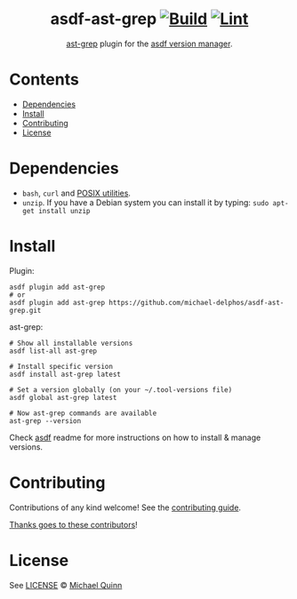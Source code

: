 <div align="center">

# asdf-ast-grep [![Build](https://github.com/michael-delphos/asdf-ast-grep/actions/workflows/build.yml/badge.svg)](https://github.com/michael-delphos/asdf-ast-grep/actions/workflows/build.yml) [![Lint](https://github.com/michael-delphos/asdf-ast-grep/actions/workflows/lint.yml/badge.svg)](https://github.com/michael-delphos/asdf-ast-grep/actions/workflows/lint.yml)

[ast-grep](https://ast-grep.github.io/) plugin for the [asdf version manager](https://asdf-vm.com).

</div>

# Contents

- [Dependencies](#dependencies)
- [Install](#install)
- [Contributing](#contributing)
- [License](#license)

# Dependencies

- `bash`, `curl` and [POSIX utilities](https://pubs.opengroup.org/onlinepubs/9699919799/idx/utilities.html).
- `unzip`. If you have a Debian system you can install it by typing: `sudo apt-get install unzip`

# Install

Plugin:

```shell
asdf plugin add ast-grep
# or
asdf plugin add ast-grep https://github.com/michael-delphos/asdf-ast-grep.git
```

ast-grep:

```shell
# Show all installable versions
asdf list-all ast-grep

# Install specific version
asdf install ast-grep latest

# Set a version globally (on your ~/.tool-versions file)
asdf global ast-grep latest

# Now ast-grep commands are available
ast-grep --version
```

Check [asdf](https://github.com/asdf-vm/asdf) readme for more instructions on how to
install & manage versions.

# Contributing

Contributions of any kind welcome! See the [contributing guide](contributing.md).

[Thanks goes to these contributors](https://github.com/michael-delphos/asdf-ast-grep/graphs/contributors)!

# License

See [LICENSE](LICENSE) © [Michael Quinn](https://github.com/michael-delphos/)
